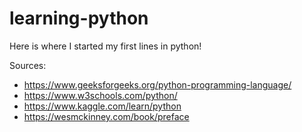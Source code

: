 # learning-python
Here is where I started my first lines in python!

Sources: 
- https://www.geeksforgeeks.org/python-programming-language/
- https://www.w3schools.com/python/
- https://www.kaggle.com/learn/python
- https://wesmckinney.com/book/preface
